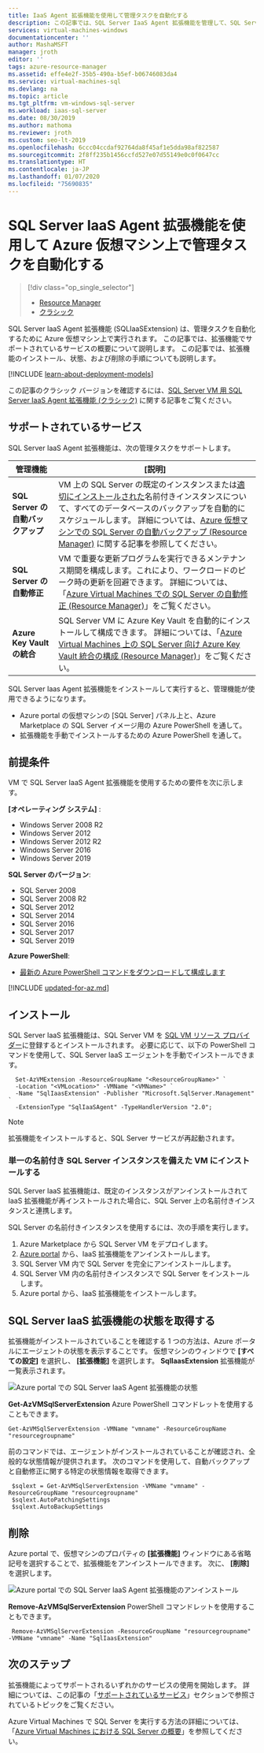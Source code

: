```yaml
---
title: IaaS Agent 拡張機能を使用して管理タスクを自動化する
description: この記事では、SQL Server IaaS Agent 拡張機能を管理して、SQL Server の特定の管理タスクを自動化する方法について説明します。 これらには、自動バックアップ、自動修正、および Azure Key Vault の統合が含まれます。
services: virtual-machines-windows
documentationcenter: ''
author: MashaMSFT
manager: jroth
editor: ''
tags: azure-resource-manager
ms.assetid: effe4e2f-35b5-490a-b5ef-b06746083da4
ms.service: virtual-machines-sql
ms.devlang: na
ms.topic: article
ms.tgt_pltfrm: vm-windows-sql-server
ms.workload: iaas-sql-server
ms.date: 08/30/2019
ms.author: mathoma
ms.reviewer: jroth
ms.custom: seo-lt-2019
ms.openlocfilehash: 6ccc04ccdaf92764da8f45af1e5dda98af822587
ms.sourcegitcommit: 2f8ff235b1456ccfd527e07d55149e0c0f0647cc
ms.translationtype: HT
ms.contentlocale: ja-JP
ms.lasthandoff: 01/07/2020
ms.locfileid: "75690835"
---
```

# <a name="automate-management-tasks-on-azure-virtual-machines-by-using-the-sql-server-iaas-agent-extension"></a>SQL Server IaaS Agent 拡張機能を使用して Azure 仮想マシン上で管理タスクを自動化する
> [!div class="op_single_selector"]
> * [Resource Manager](virtual-machines-windows-sql-server-agent-extension.md)
> * [クラシック](../sqlclassic/virtual-machines-windows-classic-sql-server-agent-extension.md)

SQL Server IaaS Agent 拡張機能 (SQLIaaSExtension) は、管理タスクを自動化するために Azure 仮想マシン上で実行されます。 この記事では、拡張機能でサポートされているサービスの概要について説明します。 この記事では、拡張機能のインストール、状態、および削除の手順についても説明します。

[!INCLUDE [learn-about-deployment-models](../../../../includes/learn-about-deployment-models-rm-include.md)]

この記事のクラシック バージョンを確認するには、[SQL Server VM 用 SQL Server IaaS Agent 拡張機能 (クラシック)](../sqlclassic/virtual-machines-windows-classic-sql-server-agent-extension.md) に関する記事をご覧ください。


## <a name="supported-services"></a>サポートされているサービス
SQL Server IaaS Agent 拡張機能は、次の管理タスクをサポートします。

| 管理機能 | [説明] |
| --- | --- |
| **SQL Server の自動バックアップ** |VM 上の SQL Server の既定のインスタンスまたは[適切にインストールされた](virtual-machines-windows-sql-server-iaas-faq.md#administration)名前付きインスタンスについて、すべてのデータベースのバックアップを自動的にスケジュールします。 詳細については、[Azure 仮想マシンでの SQL Server の自動バックアップ (Resource Manager)](virtual-machines-windows-sql-automated-backup.md) に関する記事を参照してください。 |
| **SQL Server の自動修正** |VM で重要な更新プログラムを実行できるメンテナンス期間を構成します。これにより、ワークロードのピーク時の更新を回避できます。 詳細については、「[Azure Virtual Machines での SQL Server の自動修正 (Resource Manager)](virtual-machines-windows-sql-automated-patching.md)」をご覧ください。 |
| **Azure Key Vault の統合** |SQL Server VM に Azure Key Vault を自動的にインストールして構成できます。 詳細については、「[Azure Virtual Machines 上の SQL Server 向け Azure Key Vault 統合の構成 (Resource Manager)](virtual-machines-windows-ps-sql-keyvault.md)」をご覧ください。 |

SQL Server Iaas Agent 拡張機能をインストールして実行すると、管理機能が使用できるようになります。

* Azure portal の仮想マシンの [SQL Server] パネル上と、Azure Marketplace の SQL Server イメージ用の Azure PowerShell を通して。
* 拡張機能を手動でインストールするための Azure PowerShell を通して。 

## <a name="prerequisites"></a>前提条件
VM で SQL Server IaaS Agent 拡張機能を使用するための要件を次に示します。

**[オペレーティング システム]** :

* Windows Server 2008 R2
* Windows Server 2012
* Windows Server 2012 R2
* Windows Server 2016
* Windows Server 2019 

**SQL Server のバージョン**:

* SQL Server 2008 
* SQL Server 2008 R2
* SQL Server 2012
* SQL Server 2014
* SQL Server 2016
* SQL Server 2017
* SQL Server 2019

**Azure PowerShell**:

* [最新の Azure PowerShell コマンドをダウンロードして構成します](/powershell/azure/overview)

[!INCLUDE [updated-for-az.md](../../../../includes/updated-for-az.md)]


##  <a name="installation"></a>インストール
SQL Server IaaS 拡張機能は、SQL Server VM を [SQL VM リソース プロバイダー](virtual-machines-windows-sql-register-with-resource-provider.md)に登録するとインストールされます。 必要に応じて、以下の PowerShell コマンドを使用して、SQL Server IaaS エージェントを手動でインストールできます。 

  ```powershell-interactive
    Set-AzVMExtension -ResourceGroupName "<ResourceGroupName>" `
    -Location "<VMLocation>" -VMName "<VMName>" `
    -Name "SqlIaasExtension" -Publisher "Microsoft.SqlServer.Management" `
    -ExtensionType "SqlIaaSAgent" -TypeHandlerVersion "2.0";  
  ```

> [!NOTE]
> 拡張機能をインストールすると、SQL Server サービスが再起動されます。 


### <a name="install-on-a-vm-with-a-single-named-sql-server-instance"></a>単一の名前付き SQL Server インスタンスを備えた VM にインストールする
SQL Server IaaS 拡張機能は、既定のインスタンスがアンインストールされて IaaS 拡張機能が再インストールされた場合に、SQL Server 上の名前付きインスタンスと連携します。

SQL Server の名前付きインスタンスを使用するには、次の手順を実行します。
   1. Azure Marketplace から SQL Server VM をデプロイします。 
   1. [Azure portal](https://portal.azure.com) から、IaaS 拡張機能をアンインストールします。
   1. SQL Server VM 内で SQL Server を完全にアンインストールします。
   1. SQL Server VM 内の名前付きインスタンスで SQL Server をインストールします。 
   1. Azure portal から、IaaS 拡張機能をインストールします。  


## <a name="get-the-status-of-the-sql-server-iaas-extension"></a>SQL Server IaaS 拡張機能の状態を取得する
拡張機能がインストールされていることを確認する 1 つの方法は、Azure ポータルにエージェントの状態を表示することです。 仮想マシンのウィンドウで **[すべての設定]** を選択し、 **[拡張機能]** を選択します。 **SqlIaasExtension** 拡張機能が一覧表示されます。

![Azure portal での SQL Server IaaS Agent 拡張機能の状態](./media/virtual-machines-windows-sql-server-agent-extension/azure-rm-sql-server-iaas-agent-portal.png)

**Get-AzVMSqlServerExtension** Azure PowerShell コマンドレットを使用することもできます。

   ```powershell-interactive
   Get-AzVMSqlServerExtension -VMName "vmname" -ResourceGroupName "resourcegroupname"
   ```

前のコマンドでは、エージェントがインストールされていることが確認され、全般的な状態情報が提供されます。 次のコマンドを使用して、自動バックアップと自動修正に関する特定の状態情報を取得できます。

   ```powershell-interactive
    $sqlext = Get-AzVMSqlServerExtension -VMName "vmname" -ResourceGroupName "resourcegroupname"
    $sqlext.AutoPatchingSettings
    $sqlext.AutoBackupSettings
   ```

## <a name="removal"></a>削除
Azure portal で、仮想マシンのプロパティの **[拡張機能]** ウィンドウにある省略記号を選択することで、拡張機能をアンインストールできます。 次に、 **[削除]** を選択します。

![Azure portal での SQL Server IaaS Agent 拡張機能のアンインストール](./media/virtual-machines-windows-sql-server-agent-extension/azure-rm-sql-server-iaas-agent-uninstall.png)

**Remove-AzVMSqlServerExtension** PowerShell コマンドレットを使用することもできます。

   ```powershell-interactive
    Remove-AzVMSqlServerExtension -ResourceGroupName "resourcegroupname" -VMName "vmname" -Name "SqlIaasExtension"
   ```

## <a name="next-steps"></a>次のステップ
拡張機能によってサポートされるいずれかのサービスの使用を開始します。 詳細については、この記事の「[サポートされているサービス](#supported-services)」セクションで参照されているトピックをご覧ください。

Azure Virtual Machines で SQL Server を実行する方法の詳細については、「[Azure Virtual Machines における SQL Server の概要](virtual-machines-windows-sql-server-iaas-overview.md)」を参照してください。
